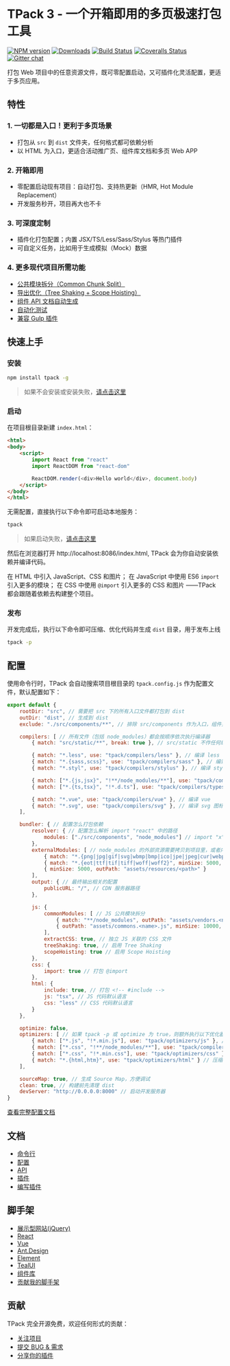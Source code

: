 # TPack 3 - 一个开箱即用的多页极速打包工具
[![NPM version][npm-image]][npm-url]
[![Downloads][downloads-image]][npm-url]
[![Build Status][travis-image]][travis-url]
[![Coveralls Status][coveralls-image]][coveralls-url]
[![Gitter chat][gitter-image]][gitter-url]

打包 Web 项目中的任意资源文件，既可零配置启动，又可插件化灵活配置，更适于多页应用。

## 特性

### 1. 一切都是入口！更利于多页场景
- 打包从 `src` 到 `dist` 文件夹，任何格式都可依赖分析
- 以 HTML 为入口，更适合活动推广页、组件库文档和多页 Web APP

### 2. 开箱即用
- 零配置启动现有项目：自动打包、支持热更新（HMR, Hot Module Replacement）
- 开发服务秒开，项目再大也不卡

### 3. 可深度定制
- 插件化打包配置；内置 JSX/TS/Less/Sass/Stylus 等热门插件
- 可自定义任务，比如用于生成模拟（Mock）数据

### 4. 更多现代项目所需功能
- [公共模块拆分（Common Chunk Split）](https://github.com/tpack/tpack/wiki/公共模块拆分)
- [导出优化（Tree Shaking + Scope Hoisting）](https://github.com/tpack/tpack/wiki/导出优化)
- [组件 API 文档自动生成](https://github.com/tpack/tpack/wiki/API-文档生成)
- [自动化测试](https://github.com/tpack/tpack/wiki/自动化测试)
- [兼容 Gulp 插件](https://github.com/tpack/tpack/wiki/Gulp-插件)

## 快速上手

### 安装
```bash
npm install tpack -g
```
> 如果不会安装或安装失败，[请点击这里](https://github.com/tpack/tpack/wiki/常见问题#安装失败)

### 启动
在项目根目录新建 `index.html`：
```html
<html>
<body>
    <script>
        import React from "react"
        import ReactDOM from "react-dom"

        ReactDOM.render(<div>Hello world</div>, document.body)
    </script>
</body>
</html>
```

无需配置，直接执行以下命令即可启动本地服务：
```bash
tpack
```

> 如果启动失败，[请点击这里](https://github.com/tpack/tpack/wiki/常见问题#启动失败)

然后在浏览器打开 http://localhost:8086/index.html, TPack 会为你自动安装依赖并编译代码。

在 HTML 中引入 JavaScript、CSS 和图片；
在 JavaScript 中使用 ES6 `import` 引入更多的模块；
在 CSS 中使用 `@import` 引入更多的 CSS 和图片
——TPack 都会跟随着依赖去构建整个项目。

### 发布
开发完成后，执行以下命令即可压缩、优化代码并生成 `dist` 目录，用于发布上线
```bash
tpack -p
```

## 配置
使用命令行时，TPack 会自动搜索项目根目录的 `tpack.config.js` 作为配置文件，默认配置如下：
```js
export default {
	rootDir: "src", // 需要把 src 下的所有入口文件都打包到 dist
	outDir: "dist", // 生成到 dist
	exclude: "./src/components/**", // 排除 src/components 作为入口，组件只有在被依赖时才会打包

	compilers: [ // 所有文件（包括 node_modules）都会按顺序依次执行编译器
		{ match: "src/static/**", break: true }, // src/static 不作任何编译直接复制到 dist

		{ match: "*.less", use: "tpack/compilers/less" }, // 编译 less
		{ match: "*.{sass,scss}", use: "tpack/compilers/sass" }, // 编译 sass
		{ match: "*.styl", use: "tpack/compilers/stylus" }, // 编译 stylus

		{ match: ["*.{js,jsx}", "!**/node_modules/**"], use: "tpack/compilers/typescript" }, // 编译 jsx
		{ match: ["*.{ts,tsx}", "!*.d.ts"], use: "tpack/compilers/typescript" }, // 编译 typescript

		{ match: "*.vue", use: "tpack/compilers/vue" }, // 编译 vue
		{ match: "*.svg", use: "tpack/compilers/svg" }, // 编译 svg 图标
	],

	bundler: { // 配置怎么打包依赖
		resolver: { // 配置怎么解析 import "react" 中的路径
			modules: ["./src/components", "node_modules"] // import "x" 时，"x" 从 src/components 和 node_modules 搜索
		},
		externalModules: [ // node_modules 的外部资源需要拷贝到项目里，或者内联
			{ match: "*.{png|jpg|gif|svg|wbmp|bmp|ico|jpe|jpeg|cur|webp|jfif}", minSize: 5000, outPath: "assets/images/<path>" },
			{ match: "*.{eot|ttf|tif|tiff|woff|woff2}", minSize: 5000, outPath: "assets/fonts/<path>" },
			{ minSize: 5000, outPath: "assets/resources/<path>" }
		],
		output: { // 最终输出相关的配置
			publicURL: "/", // CDN 服务器路径
		},

		js: {
			commonModules: [ // JS 公共模块拆分
				{ match: "**/node_modules", outPath: "assets/vendors.<name>.js", minSize: 10000, maxSize: 500000, maxInitialRequests: 3, maxAsyncRequests: 5 },
				{ outPath: "assets/commons.<name>.js", minSize: 10000, maxSize: 500000, maxInitialRequests: 3, maxAsyncRequests: 5 },
			],
			extractCSS: true, // 独立 JS 关联的 CSS 文件
			treeShaking: true, // 启用 Tree Shaking
			scopeHoisting: true // 启用 Scope Hoisting
		},
		css: {
			import: true // 打包 @import
		},
		html: {
			include: true, // 打包 <!-- #include -->
			js: "tsx", // JS 代码默认语言
			css: "less" // CSS 代码默认语言
		}
	},

	optimize: false,
	optimizers: [ // 如果 tpack -p 或 optimize 为 true，则额外执行以下优化器
		{ match: ["*.js", "!*.min.js"], use: "tpack/optimizers/js" }, // 压缩 js
		{ match: ["*.css", "!**/node_modules/**"], use: "tpack/compilers/autoprefixer" }, // css 自动添加后缀
		{ match: ["*.css", "!*.min.css"], use: "tpack/optimizers/css" }, // 压缩 css
		{ match: "*.{html,htm}", use: "tpack/optimizers/html" } // 压缩 html
	],

	sourceMap: true, // 生成 Source Map，方便调试
	clean: true, // 构建前先清理 dist
	devServer: "http://0.0.0.0:8000" // 启动开发服务器
}
```
[查看完整配置文档](https://github.com/tpack/tpack/wiki/配置)

## 文档
- [命令行](http://github.com/tpack/tpack/wiki/命令行)
- [配置](https://github.com/tpack/tpack/wiki/配置)
- [API](http://github.com/tpack/tpack/wiki/api)
- [插件](https://github.com/tpack/tpack/wiki/插件)
- [编写插件](https://github.com/tpack/tpack/wiki/编写插件)

## 脚手架
- [展示型网站(jQuery)](https://github.com/tpack/tpack/wiki/脚手架-jQuery)
- [React](https://github.com/tpack/tpack/wiki/脚手架-React)
- [Vue](https://github.com/tpack/tpack/wiki/脚手架-Vue)
- [Ant.Design](https://github.com/tpack/tpack/wiki/脚手架-Antd)
- [Element](https://github.com/tpack/tpack/wiki/脚手架-Element)
- [TealUI](https://github.com/tpack/tpack/wiki/脚手架-TealUI)
- [组件库](https://github.com/tpack/tpack/wiki/脚手架-组件库)
- [贡献我的脚手架](https://github.com/tpack/tpack/wiki/贡献我的脚手架)

## 贡献
TPack 完全开源免费，欢迎任何形式的贡献：
- [关注项目](https://github.com/tpack/tpack/subscription)
- [提交 BUG & 需求](https://github.com/tpack/tpack/issues)
- [分享你的插件](https://github.com/tpack/tpack/wiki/分享插件)

[npm-url]: https://www.npmjs.com/package/tpack
[npm-image]: https://img.shields.io/npm/v/tpack.svg
[downloads-image]: https://img.shields.io/npm/dm/tpack.svg
[downloads-url]: http://badge.fury.io/js/tpack
[travis-url]: https://travis-ci.org/tpack/tpack
[travis-image]: https://img.shields.io/travis/tpack/tpack.svg
[coveralls-url]: https://coveralls.io/github/tpack/tpack
[coveralls-image]: https://img.shields.io/coveralls/tpack/tpack/master.svg
[gitter-url]: https://gitter.im/tpack/tpack
[gitter-image]: https://img.shields.io/badge/gitter-tpack%2Ftpack-brightgreen.svg